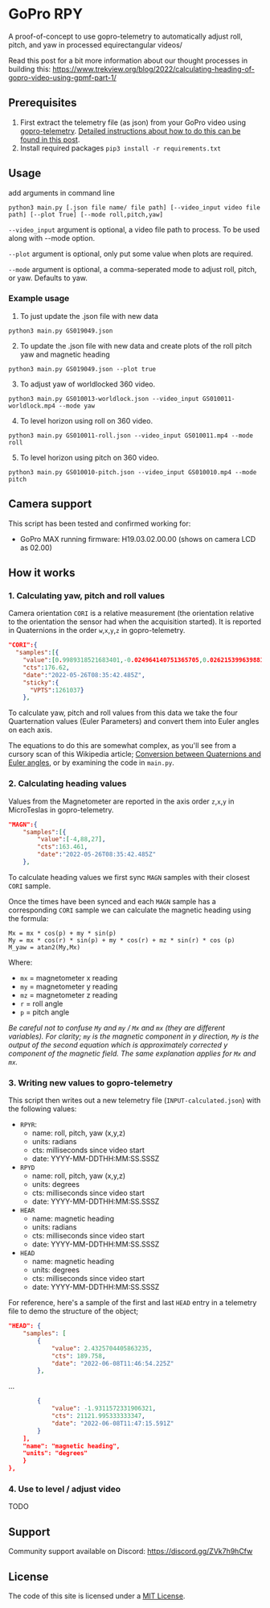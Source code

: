 # GoPro RPY

A proof-of-concept to use gopro-telemetry to automatically adjust roll, pitch, and yaw in processed equirectangular videos/

Read this post for a bit more information about our thought processes in building this: https://www.trekview.org/blog/2022/calculating-heading-of-gopro-video-using-gpmf-part-1/

## Prerequisites

1. First extract the telemetry file (as json) from your GoPro video using [gopro-telemetry](https://github.com/JuanIrache/gopro-telemetry/). [Detailed instructions about how to do this can be found in this post](https://www.trekview.org/blog/2022/gopro-telemetry-exporter-getting-started/).
2. Install required packages `pip3 install -r requirements.txt`

## Usage

add arguments in command line

```shell
python3 main.py [.json file name/ file path] [--video_input video file path] [--plot True] [--mode roll,pitch,yaw]
```

`--video_input` argument is optional, a video file path to process. To be used along with --mode option.

`--plot` argument is optional, only put some value when plots are required.

`--mode` argument is optional, a comma-seperated mode to adjust roll, pitch, or yaw. Defaults to yaw.

### Example usage

1. To just update the .json file with new data

```shell
python3 main.py	GS019049.json
```

2. To update the .json file with new data and create plots of the roll pitch yaw and magnetic heading 

```shell
python3 main.py	GS019049.json --plot true
```

3. To adjust yaw of worldlocked 360 video. 

```shell
python3 main.py	GS010013-worldlock.json --video_input GS010011-worldlock.mp4 --mode yaw
```

4. To level horizon using roll on 360 video. 

```shell
python3 main.py	GS010011-roll.json --video_input GS010011.mp4 --mode roll
```

5. To level horizon using pitch on 360 video. 

```shell
python3 main.py	GS010010-pitch.json --video_input GS010010.mp4 --mode pitch
```

## Camera support

This script has been tested and confirmed working for:

* GoPro MAX running firmware: H19.03.02.00.00 (shows on camera LCD as 02.00)

## How it works

### 1. Calculating yaw, pitch and roll values

Camera orientation `CORI` is a relative measurement (the orientation relative to the orientation the sensor had when the acquisition started). It is reported in Quaternions in the order `w`,`x`,`y`,`z` in gopro-telemetry.

```json
"CORI":{
  "samples":[{
    "value":[0.9989318521683401,-0.024964140751365705,0.02621539963988159,0.029206213568529312],
    "cts":176.62,
    "date":"2022-05-26T08:35:42.485Z",
    "sticky":{
      "VPTS":1261037}
    },
```

To calculate yaw, pitch and roll values from this data we take the four Quarternation values (Euler Parameters) and convert them into Euler angles on each axis.

The equations to do this are somewhat complex, as you'll see from a cursory scan of this Wikipedia article; [Conversion between Quaternions and Euler angles](
https://en.wikipedia.org/wiki/Conversion_between_quaternions_and_Euler_angles), or by examining the code in `main.py`.

### 2. Calculating heading values

Values from the Magnetometer are reported in the axis order `z`,`x`,`y` in MicroTeslas in gopro-telemetry. 

```json
"MAGN":{
	"samples":[{
		"value":[-4,88,27],
		"cts":163.461,
		"date":"2022-05-26T08:35:42.485Z"
	},
```

To calculate heading values we first sync `MAGN` samples with their closest `CORI` sample.

Once the times have been synced and each `MAGN` sample has a corresponding `CORI` sample we can calculate the magnetic heading using the formula:

```
Mx = mx * cos(p) + my * sin(p)
My = mx * cos(r) * sin(p) + my * cos(r) + mz * sin(r) * cos (p)
M_yaw = atan2(My,Mx)
```

Where:

* `mx` = magnetometer x reading
* `my` = magnetometer y reading
* `mz` = magnetometer z reading
* `r` = roll angle
* `p` = pitch angle

_Be careful not to confuse `My` and `my` / `Mx` and `mx` (they are different variables). For clarity; `my` is the magnetic component in y direction, `My` is the output of the second equation which is approximately corrected y component of the magnetic field. The same explanation applies for `Mx` and `mx`._

### 3. Writing new values to gopro-telemetry

This script then writes out a new telemetry file (`INPUT-calculated.json`) with the following values:

* `RPYR`:
	* name: roll, pitch, yaw (x,y,z)
	* units: radians
	* cts: milliseconds since video start
	* date: YYYY-MM-DDTHH:MM:SS.SSSZ
* `RPYD`
	* name: roll, pitch, yaw (x,y,z)
	* units: degrees
	* cts: milliseconds since video start
	* date: YYYY-MM-DDTHH:MM:SS.SSSZ
* `HEAR`
	* name: magnetic heading
	* units: radians
	* cts: milliseconds since video start
	* date: YYYY-MM-DDTHH:MM:SS.SSSZ
* `HEAD`
	* name: magnetic heading
	* units: degrees
	* cts: milliseconds since video start
	* date: YYYY-MM-DDTHH:MM:SS.SSSZ

For reference, here's a sample of the first and last `HEAD` entry in a telemetry file to demo the structure of the object;

```json
"HEAD": {
	"samples": [
		{
			"value": 2.4325704405863235,
			"cts": 189.758,
			"date": "2022-06-08T11:46:54.225Z"
		},
```

...


```json
		{
			"value": -1.9311572331906321,
			"cts": 21121.995333333347,
			"date": "2022-06-08T11:47:15.591Z"
		}
	],
	"name": "magnetic heading",
	"units": "degrees"
	}
},
```
### 4. Use to level / adjust video

TODO

## Support

Community support available on Discord: https://discord.gg/ZVk7h9hCfw

## License

The code of this site is licensed under a [MIT License](/LICENSE).